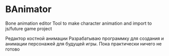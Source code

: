 # BAnimator
Bone animation editor
Tool to make character animation and import to js/future game project

Редактор костной анимации
Разрабатываю программку для создания и анимации персонажей для будущей игры. 
Пока практически ничего не готово

